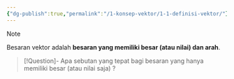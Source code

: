 ```yaml
---
{"dg-publish":true,"permalink":"/1-konsep-vektor/1-1-definisi-vektor/"}
---
```




> [!NOTE]
> Besaran vektor adalah **besaran yang memiliki besar (atau nilai) dan arah**.


> [!Question]- 
> Apa sebutan yang tepat bagi besaran yang hanya memiliki besar  (atau nilai saja) ?
